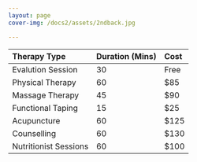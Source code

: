 ```yaml
---
layout: page
cover-img: /docs2/assets/2ndback.jpg

---
```

| Therapy Type | Duration (Mins) | Cost |
| :------ |:--- | :--- |
| Evalution Session | 30 | Free |
| Physical Therapy | 60 | $85 |
| Massage Therapy | 45 | $90 |
| Functional Taping | 15 | $25 |
| Acupuncture | 60 | $125 |
| Counselling | 60 | $130 |
| Nutritionist Sessions | 60 | $100 |
